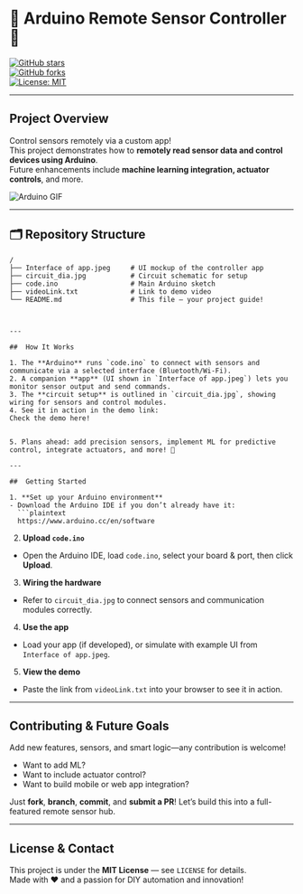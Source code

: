 # 🤖 Arduino Remote Sensor Controller 🌟

[![GitHub stars](https://img.shields.io/github/stars/RAGxPhoenix/Arduino-project?style=social)](https://github.com/RAGxPhoenix/Arduino-project/stargazers)  
[![GitHub forks](https://img.shields.io/github/forks/RAGxPhoenix/Arduino-project?style=social)](https://github.com/RAGxPhoenix/Arduino-project/network/members)  
[![License: MIT](https://img.shields.io/badge/License-MIT-yellow.svg)](LICENSE)

---

##  Project Overview

Control sensors remotely via a custom app!  
This project demonstrates how to **remotely read sensor data and control devices using Arduino**.  
Future enhancements include **machine learning integration, actuator controls**, and more.  

![Arduino GIF](https://media.giphy.com/media/mFDWuDppjQJjite6FS/giphy.gif)


---

## 🗂️ Repository Structure

```text
/
├── Interface of app.jpeg     # UI mockup of the controller app
├── circuit_dia.jpg           # Circuit schematic for setup
├── code.ino                  # Main Arduino sketch
├── videoLink.txt             # Link to demo video
└── README.md                 # This file — your project guide!



---

##  How It Works

1. The **Arduino** runs `code.ino` to connect with sensors and communicate via a selected interface (Bluetooth/Wi-Fi).  
2. A companion **app** (UI shown in `Interface of app.jpeg`) lets you monitor sensor output and send commands.  
3. The **circuit setup** is outlined in `circuit_dia.jpg`, showing wiring for sensors and control modules.  
4. See it in action in the demo link:  
Check the demo here!


5. Plans ahead: add precision sensors, implement ML for predictive control, integrate actuators, and more! 🚀

---

##  Getting Started

1. **Set up your Arduino environment**
- Download the Arduino IDE if you don’t already have it:  
  ```plaintext
  https://www.arduino.cc/en/software
  ```

2. **Upload `code.ino`**
- Open the Arduino IDE, load `code.ino`, select your board & port, then click **Upload**.

3. **Wiring the hardware**
- Refer to `circuit_dia.jpg` to connect sensors and communication modules correctly.

4. **Use the app**
- Load your app (if developed), or simulate with example UI from `Interface of app.jpeg`.

5. **View the demo**
- Paste the link from `videoLink.txt` into your browser to see it in action.

---

##  Contributing & Future Goals

Add new features, sensors, and smart logic—any contribution is welcome!

- Want to add ML?
- Want to include actuator control?
- Want to build mobile or web app integration?

Just **fork**, **branch**, **commit**, and **submit a PR**! Let’s build this into a full-featured remote sensor hub.

---

##  License & Contact

This project is under the **MIT License** — see `LICENSE` for details.  
Made with ❤️ and a passion for DIY automation and innovation!
